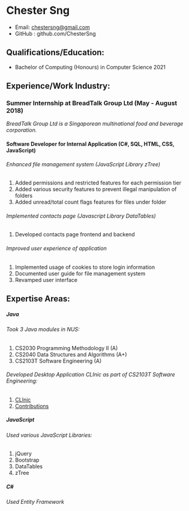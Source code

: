 # Chester Sng

* Email: chestersng@gmail.com
* GitHub : github.com/ChesterSng

## Qualifications/Education:
* Bachelor of Computing (Honours) in Computer Science 2021 

## Experience/Work Industry:


### Summer Internship at BreadTalk Group Ltd (May - August 2018)
_BreadTalk Group Ltd is a Singaporean multinational food and beverage corporation._

#### Software Developer for Internal Application (C#, SQL, HTML, CSS, JavaScript)
###### Enhanced file management system (JavaScript Library zTree)
1.  Added permissions and restricted features for each permission tier
2.  Added various security features to prevent illegal manipulation of folders
3.  Added unread/total count flags features for files under folder

###### Implemented contacts page (Javascript Library DataTables)
1. Developed contacts page frontend and backend

###### Improved user experience of application
1. Implemented usage of cookies to store login information
2. Documented user guide for file management system
3. Revamped user interface

## Expertise Areas: 


##### Java

###### Took 3 Java modules in NUS: 
1. CS2030 Programming Methodology II (A)
2. CS2040 Data Structures and Algorithms (A+)
3. CS2103T Software Engineering (A)
    
###### Developed Desktop Application CLInic as part of CS2103T Software Engineering:
1. [CLInic](https://github.com/CS2103-AY1819S1-W16-4/main)
2. [Contributions](https://cs2103-ay1819s1-w16-4.github.io/main/team/chestersng.html)
    
##### JavaScript

###### Used various JavaScript Libraries: 
1. jQuery
2. Bootstrap
3. DataTables
4. zTree

##### C#

###### Used Entity Framework


    




